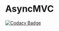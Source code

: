 # AsyncMVC
[![Codacy Badge](https://api.codacy.com/project/badge/Grade/3a881caf567f40daac9a8b34944007f0)](https://app.codacy.com/gh/burakcetin/AsyncMVC?utm_source=github.com&utm_medium=referral&utm_content=burakcetin/AsyncMVC&utm_campaign=Badge_Grade)